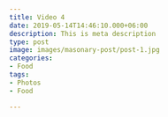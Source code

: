 ```yaml
---
title: Video 4
date: 2019-05-14T14:46:10.000+06:00
description: This is meta description
type: post
image: images/masonary-post/post-1.jpg
categories:
- Food
tags:
- Photos
- Food

---
```

